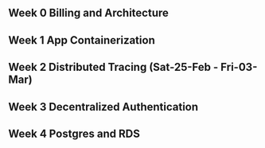 ## Week 0 Billing and Architecture

## Week 1 App Containerization

## Week 2 Distributed Tracing (Sat-25-Feb - Fri-03-Mar)

## Week 3 Decentralized Authentication

## Week 4 Postgres and RDS